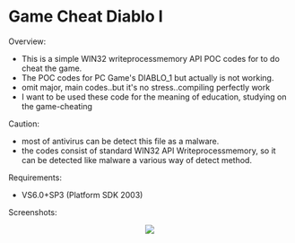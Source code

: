 # Game Cheat Diablo I

Overview:
- This is a simple WIN32 writeprocessmemory API POC codes for to do cheat the game.
- The POC codes for PC Game's DIABLO_1 but actually is not working.
- omit major, main codes..but it's no stress..compiling perfectly work
- I want to be used these code for the meaning of education, studying on the game-cheating   

Caution:
- most of antivirus can be detect this file as a malware.
- the codes consist of standard WIN32 API Writeprocessmemory, so it can be detected like malware a various way of detect method.

Requirements:
 * VS6.0+SP3 (Platform SDK 2003)

Screenshots:
<p align="center">
<img src="https://raw.githubusercontent.com/password123456/game_cheat_DIABLO1/master/diablo_logo.png" />
